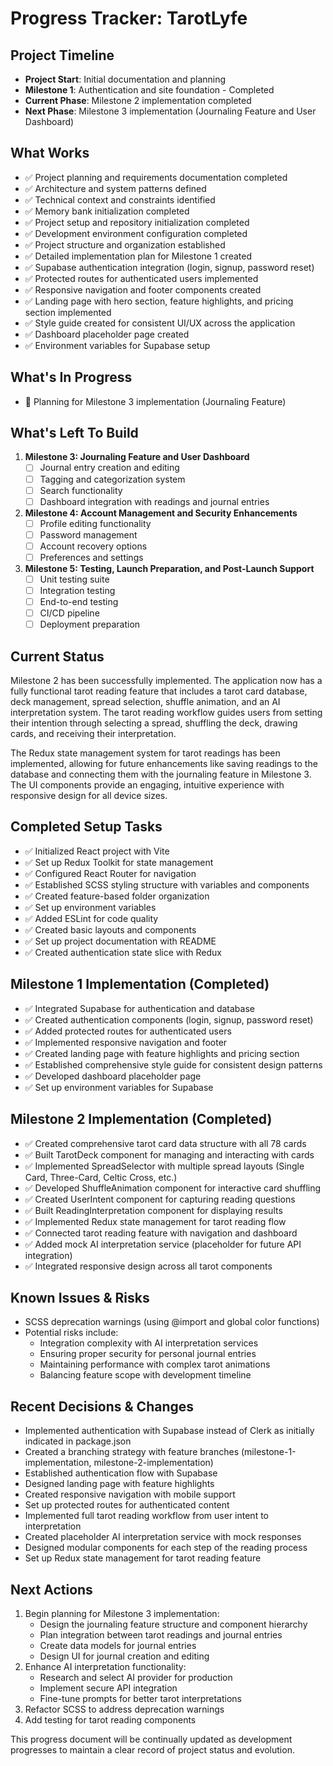 # Progress Tracker: TarotLyfe

## Project Timeline
- **Project Start**: Initial documentation and planning
- **Milestone 1**: Authentication and site foundation - Completed
- **Current Phase**: Milestone 2 implementation completed
- **Next Phase**: Milestone 3 implementation (Journaling Feature and User Dashboard)

## What Works
- ✅ Project planning and requirements documentation completed
- ✅ Architecture and system patterns defined
- ✅ Technical context and constraints identified
- ✅ Memory bank initialization completed
- ✅ Project setup and repository initialization completed
- ✅ Development environment configuration completed
- ✅ Project structure and organization established
- ✅ Detailed implementation plan for Milestone 1 created
- ✅ Supabase authentication integration (login, signup, password reset)
- ✅ Protected routes for authenticated users implemented
- ✅ Responsive navigation and footer components created
- ✅ Landing page with hero section, feature highlights, and pricing section implemented
- ✅ Style guide created for consistent UI/UX across the application
- ✅ Dashboard placeholder page created
- ✅ Environment variables for Supabase setup

## What's In Progress
- 🔄 Planning for Milestone 3 implementation (Journaling Feature)

## What's Left To Build

1. **Milestone 3: Journaling Feature and User Dashboard**
   - [ ] Journal entry creation and editing
   - [ ] Tagging and categorization system
   - [ ] Search functionality
   - [ ] Dashboard integration with readings and journal entries

2. **Milestone 4: Account Management and Security Enhancements**
   - [ ] Profile editing functionality
   - [ ] Password management
   - [ ] Account recovery options
   - [ ] Preferences and settings

3. **Milestone 5: Testing, Launch Preparation, and Post-Launch Support**
   - [ ] Unit testing suite
   - [ ] Integration testing
   - [ ] End-to-end testing
   - [ ] CI/CD pipeline
   - [ ] Deployment preparation

## Current Status
Milestone 2 has been successfully implemented. The application now has a fully functional tarot reading feature that includes a tarot card database, deck management, spread selection, shuffle animation, and an AI interpretation system. The tarot reading workflow guides users from setting their intention through selecting a spread, shuffling the deck, drawing cards, and receiving their interpretation.

The Redux state management system for tarot readings has been implemented, allowing for future enhancements like saving readings to the database and connecting them with the journaling feature in Milestone 3. The UI components provide an engaging, intuitive experience with responsive design for all device sizes.

## Completed Setup Tasks
- ✅ Initialized React project with Vite
- ✅ Set up Redux Toolkit for state management 
- ✅ Configured React Router for navigation
- ✅ Established SCSS styling structure with variables and components
- ✅ Created feature-based folder organization
- ✅ Set up environment variables
- ✅ Added ESLint for code quality
- ✅ Created basic layouts and components
- ✅ Set up project documentation with README
- ✅ Created authentication state slice with Redux

## Milestone 1 Implementation (Completed)
- ✅ Integrated Supabase for authentication and database
- ✅ Created authentication components (login, signup, password reset)
- ✅ Added protected routes for authenticated users
- ✅ Implemented responsive navigation and footer
- ✅ Created landing page with feature highlights and pricing section
- ✅ Established comprehensive style guide for consistent design patterns
- ✅ Developed dashboard placeholder page
- ✅ Set up environment variables for Supabase

## Milestone 2 Implementation (Completed)
- ✅ Created comprehensive tarot card data structure with all 78 cards
- ✅ Built TarotDeck component for managing and interacting with cards
- ✅ Implemented SpreadSelector with multiple spread layouts (Single Card, Three-Card, Celtic Cross, etc.)
- ✅ Developed ShuffleAnimation component for interactive card shuffling
- ✅ Created UserIntent component for capturing reading questions
- ✅ Built ReadingInterpretation component for displaying results
- ✅ Implemented Redux state management for tarot reading flow
- ✅ Connected tarot reading feature with navigation and dashboard
- ✅ Added mock AI interpretation service (placeholder for future API integration)
- ✅ Integrated responsive design across all tarot components

## Known Issues & Risks
- SCSS deprecation warnings (using @import and global color functions)
- Potential risks include:
  - Integration complexity with AI interpretation services
  - Ensuring proper security for personal journal entries
  - Maintaining performance with complex tarot animations
  - Balancing feature scope with development timeline

## Recent Decisions & Changes
- Implemented authentication with Supabase instead of Clerk as initially indicated in package.json
- Created a branching strategy with feature branches (milestone-1-implementation, milestone-2-implementation)
- Established authentication flow with Supabase
- Designed landing page with feature highlights
- Created responsive navigation with mobile support
- Set up protected routes for authenticated content
- Implemented full tarot reading workflow from user intent to interpretation
- Created placeholder AI interpretation service with mock responses
- Designed modular components for each step of the reading process
- Set up Redux state management for tarot reading feature

## Next Actions
1. Begin planning for Milestone 3 implementation:
   - Design the journaling feature structure and component hierarchy
   - Plan integration between tarot readings and journal entries
   - Create data models for journal entries
   - Design UI for journal creation and editing
2. Enhance AI interpretation functionality:
   - Research and select AI provider for production
   - Implement secure API integration
   - Fine-tune prompts for better tarot interpretations
3. Refactor SCSS to address deprecation warnings
4. Add testing for tarot reading components

This progress document will be continually updated as development progresses to maintain a clear record of project status and evolution.
